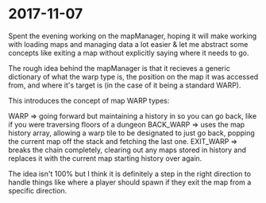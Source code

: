 # 2017-11-07

Spent the evening working on the mapManager, hoping it will make working with loading maps and managing data a lot easier
& let me abstract some concepts like exiting a map without explicitly saying where it needs to go.

The rough idea behind the mapManager is that it recieves a generic dictionary of what the warp type is, the position on the map it was accessed from,
and where it's target is (in the case of it being a standard WARP).

This introduces the concept of map WARP types:

WARP => going forward but maintaining a history in so you can go back, like if you were traversing floors of a dungeon
BACK_WARP => uses the map history array, allowing a warp tile to be designated to just go back, popping the current map off the stack and fetching the last one.
EXIT_WARP => breaks the chain completely, clearing out any maps stored in history and replaces it with the current map starting history over again.

The idea isn't 100% but I think it is definitely a step in the right direction to handle things like where a player should spawn if they exit the map from a specific
direction.
